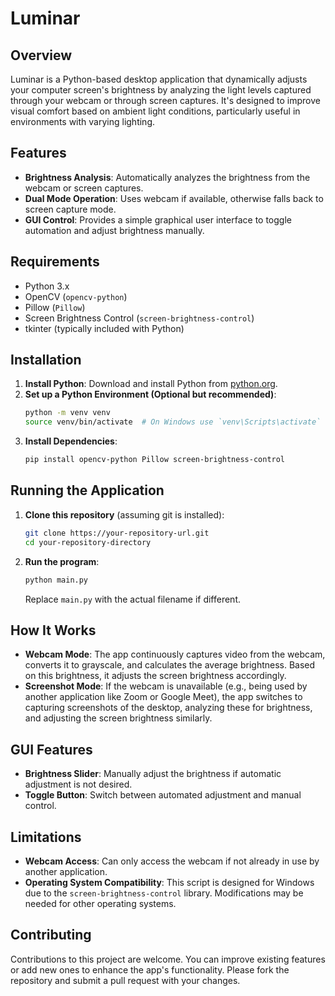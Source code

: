 # Luminar

## Overview
Luminar is a Python-based desktop application that dynamically adjusts your computer screen's brightness by analyzing the light levels captured through your webcam or through screen captures. It's designed to improve visual comfort based on ambient light conditions, particularly useful in environments with varying lighting.

## Features
- **Brightness Analysis**: Automatically analyzes the brightness from the webcam or screen captures.
- **Dual Mode Operation**: Uses webcam if available, otherwise falls back to screen capture mode.
- **GUI Control**: Provides a simple graphical user interface to toggle automation and adjust brightness manually.

## Requirements
- Python 3.x
- OpenCV (`opencv-python`)
- Pillow (`Pillow`)
- Screen Brightness Control (`screen-brightness-control`)
- tkinter (typically included with Python)

## Installation
1. **Install Python**: Download and install Python from [python.org](https://www.python.org/downloads/).
2. **Set up a Python Environment (Optional but recommended)**:
    ```bash
    python -m venv venv
    source venv/bin/activate  # On Windows use `venv\Scripts\activate`
    ```
3. **Install Dependencies**:
    ```bash
    pip install opencv-python Pillow screen-brightness-control
    ```

## Running the Application
1. **Clone this repository** (assuming git is installed):
    ```bash
    git clone https://your-repository-url.git
    cd your-repository-directory
    ```
2. **Run the program**:
    ```bash
    python main.py
    ```
   Replace `main.py` with the actual filename if different.

## How It Works
- **Webcam Mode**: The app continuously captures video from the webcam, converts it to grayscale, and calculates the average brightness. Based on this brightness, it adjusts the screen brightness accordingly.
- **Screenshot Mode**: If the webcam is unavailable (e.g., being used by another application like Zoom or Google Meet), the app switches to capturing screenshots of the desktop, analyzing these for brightness, and adjusting the screen brightness similarly.

## GUI Features
- **Brightness Slider**: Manually adjust the brightness if automatic adjustment is not desired.
- **Toggle Button**: Switch between automated adjustment and manual control.

## Limitations
- **Webcam Access**: Can only access the webcam if not already in use by another application.
- **Operating System Compatibility**: This script is designed for Windows due to the `screen-brightness-control` library. Modifications may be needed for other operating systems.

## Contributing
Contributions to this project are welcome. You can improve existing features or add new ones to enhance the app's functionality. Please fork the repository and submit a pull request with your changes.

